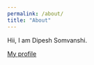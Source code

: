 ```yaml
---
permalink: /about/
title: "About"
---
```


Hii, I am Dipesh Somvanshi.

[My profile](http://dipesh.wakaruscience.com/ "CV")
